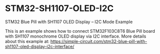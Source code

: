 # STM32-SH1107-OLED-I2C
STM32 Blue Pill with SH1107 OLED Display – I2C Mode Example

This is an example shows how to connect STM32F103C8T6 Blue Pill board with SH1107 monochrome OLED display via I2C interface.
More details about this example at:
https://simple-circuit.com/stm32-blue-pill-with-sh1107-oled-display-i2c-interface/
